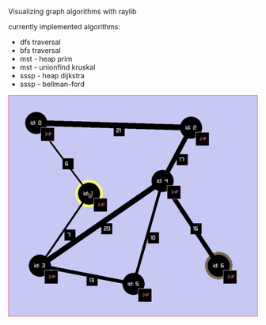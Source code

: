Visualizing graph algorithms with raylib

currently implemented algorithms:
* dfs traversal
* bfs traversal
* mst - heap prim
* mst - unionfind kruskal
* sssp - heap dijkstra
* sssp - bellman-ford

![demo](./demo.gif)

